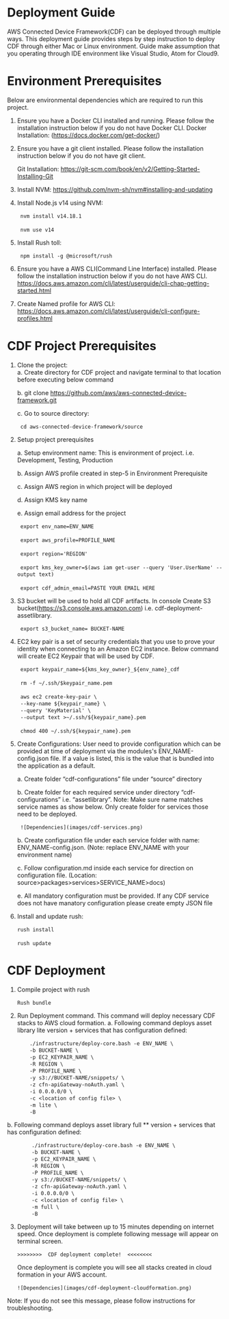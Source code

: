 # Deployment Guide
AWS Connected Device Framework(CDF) can be deployed through multiple ways. This deployment guide provides steps by step instruction to deploy CDF through either Mac or Linux environment. Guide make assumption that you operating through IDE environment like Visual Studio, Atom for Cloud9.   

# Environment Prerequisites
Below are environmental dependencies which are required to run this project. 
1. Ensure  you have a Docker CLI installed and running. Please follow the installation instruction below if you do not have Docker CLI.
    Docker Installation:  (https://docs.docker.com/get-docker/)
   
2. Ensure  you have a git client installed. Please follow the installation instruction below if you do not have git client.

    Git Installation:  https://git-scm.com/book/en/v2/Getting-Started-Installing-Git

3. Install NVM: 
	https://github.com/nvm-sh/nvm#installing-and-updating

4. Install Node.js v14 using NVM:
        
        nvm install v14.18.1 
        
        nvm use v14
 
5. Install Rush toll:
	
        npm install -g @microsoft/rush

6. Ensure  you have a AWS CLI(Command Line Interface) installed. Please follow the installation instruction below if you do not have AWS CLI.
    https://docs.aws.amazon.com/cli/latest/userguide/cli-chap-getting-started.html

7. Create Named profile for AWS CLI:
    https://docs.aws.amazon.com/cli/latest/userguide/cli-configure-profiles.html
 		
# CDF Project Prerequisites
1. Clone  the project:            
    a. Create directory for CDF project and navigate terminal to that location before executing below command

    b. git clone https://github.com/aws/aws-connected-device-framework.git

    c. Go to source directory:
        
        cd aws-connected-device-framework/source

2. Setup project prerequisites 

    a.	Setup environment name:  This is environment of project. i.e. Development, Testing, Production  
    
    b.	Assign AWS profile created in step-5 in Environment Prerequisite   
    
    c.	Assign AWS region in which project will be deployed
    
    d.	Assign KMS key name
    
    e.	Assign email address for the project     
        
        export env_name=ENV_NAME
        
        export aws_profile=PROFILE_NAME
    
        export region='REGION'

        export kms_key_owner=$(aws iam get-user --query 'User.UserName' --output text)
       
        export cdf_admin_email=PASTE YOUR EMAIL HERE
        
7. S3 bucket will be used to hold all CDF artifacts.  In console Create S3 bucket(https://s3.console.aws.amazon.com) i.e. cdf-deployment-assetlibrary. 
	
        export s3_bucket_name= BUCKET-NAME

8. EC2 key pair is a set of security credentials that you use to prove your identity when connecting to an Amazon EC2 instance. Below command will create EC2 Keypair that will be used by CDF. 
        
        export keypair_name=${kms_key_owner}_${env_name}_cdf
        
        rm -f ~/.ssh/$keypair_name.pem
        
        aws ec2 create-key-pair \
        --key-name ${keypair_name} \
        --query 'KeyMaterial' \
        --output text >~/.ssh/${keypair_name}.pem
        
        chmod 400 ~/.ssh/${keypair_name}.pem
        
9. Create Configurations: User need to provide configuration which  can be provided at time of deployment via the modules's ENV_NAME-config.json file. If a value is listed, this is the value that is bundled into the application as a default. 

    a.	Create folder “cdf-configurations” file under “source” directory 

    b. Create folder for each required service  under directory “cdf-configurations” i.e. “assetlibrary”.  Note: Make sure name matches service names as show below. Only create folder for services those need to be deployed.

        ![Dependencies](images/cdf-services.png)
        
    b.	Create configuration file under each service folder with name: ENV_NAME-config.json.  (Note: replace ENV_NAME with your environment name) 

    c.	Follow configuration.md inside each service for direction on configuration file. (Location: source>packages>services>SERVICE_NAME>docs)

    e. All mandatory configuration must be provided. If any CDF service does not have manatory configuration please create empty JSON file

10. Install and update rush:
        
        rush install
        
        rush update
        
# CDF Deployment
 
1.	Compile project with rush

        Rush bundle
 
2.	Run Deployment command. This command will deploy necessary CDF stacks  to AWS cloud formation.
a.	Following command deploys asset library lite version + services that has configuration defined:
        
            ./infrastructure/deploy-core.bash -e ENV_NAME \
            -b BUCKET-NAME \
            -p EC2_KEYPAIR_NAME \
            -R REGION \
            -P PROFILE_NAME \
            -y s3://BUCKET-NAME/snippets/ \
            -z cfn-apiGateway-noAuth.yaml \
            -i 0.0.0.0/0 \
            -c <location of config file> \
            -m lite \
            -B
b.	Following command deploys asset library full ** version + services that has configuration defined:
        
            ./infrastructure/deploy-core.bash -e ENV_NAME \
            -b BUCKET-NAME \
            -p EC2_KEYPAIR_NAME \
            -R REGION \
            -P PROFILE_NAME \
            -y s3://BUCKET-NAME/snippets/ \
            -z cfn-apiGateway-noAuth.yaml \
            -i 0.0.0.0/0 \
            -c <location of config file> \
            -m full \
            -B
3.	Deployment will take between up to 15 minutes depending on internet speed.  Once deployment is complete following message will appear on terminal screen.
        
        >>>>>>>>  CDF deployment complete!  <<<<<<<<
	
    Once   deployment is complete you will see all stacks created in cloud formation  in your AWS account.  
    
        ![Dependencies](images/cdf-deployment-cloudformation.png)

Note: If you do not see this message, please follow instructions for troubleshooting.  


   

